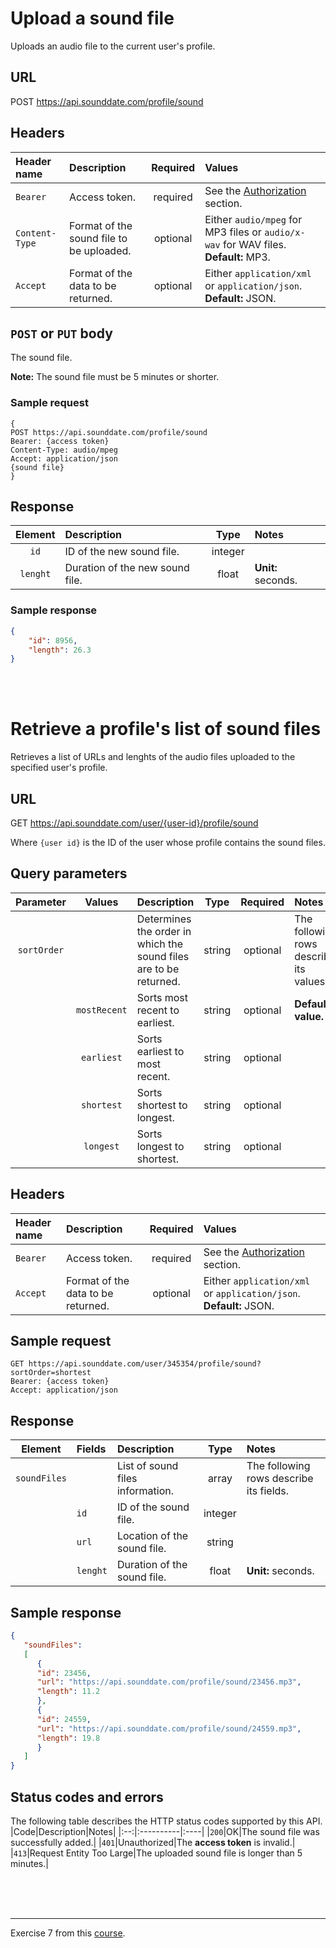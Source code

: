 # Upload a sound file
Uploads an audio file to the current user's profile.

## URL
POST https://api.sounddate.com/profile/sound

## Headers
|Header name|Description|Required|Values|
|:----------|:----------|:------:|:-----|
|`Bearer`|Access token.|required|See the [Authorization] section.|
|`Content-Type`|Format of the sound file to be uploaded.|optional|Either `audio/mpeg` for MP3 files or `audio/x-wav` for WAV files. **Default:** MP3.|
|`Accept`|Format of the data to be returned.|optional|Either `application/xml` or `application/json`. **Default:** JSON.|

## `POST` or `PUT` body
The sound file.  

**Note:** The sound file must be 5 minutes or shorter.

### Sample request
```
{
POST https://api.sounddate.com/profile/sound
Bearer: {access token}
Content-Type: audio/mpeg
Accept: application/json
{sound file}
}
```
## Response
|Element|Description|Type|Notes|
|:-----:|:----------|:--:|:----|
|`id`|ID of the new sound file. |integer||
|`lenght`|Duration of the new sound file.|float|**Unit:** seconds.|

### Sample response
```json
{
    "id": 8956,
    "length": 26.3
}
```
<br><br>

# Retrieve a profile's list of sound files
Retrieves a list of URLs and lenghts of the audio files uploaded to the specified user's profile.

## URL
GET https://api.sounddate.com/user/{user-id}/profile/sound  
  
Where `{user id}` is the ID of the user whose profile contains the sound files.

## Query parameters
|Parameter|Values|Description|Type|Required|Notes|
|:-------:|:---:|:----------|:--:|:------:|:----|
|`sortOrder`||Determines the order in which the sound files are to be returned.|string|optional|The following rows describe its values.|
||`mostRecent`|Sorts most recent to earliest.|string|optional|**Default value.**|
||`earliest`|Sorts earliest to most recent.|string|optional||
||`shortest`|Sorts shortest to longest.|string|optional||
||`longest`|Sorts longest to shortest.|string|optional||

## Headers
|Header name|Description|Required|Values|
|:----------|:----------|:------:|:-----|
|`Bearer`|Access token.|required|See the [Authorization] section.|
|`Accept`|Format of the data to be returned.|optional|Either `application/xml` or `application/json`. **Default:** JSON.|

## Sample request
```
GET https://api.sounddate.com/user/345354/profile/sound?sortOrder=shortest
Bearer: {access token}
Accept: application/json
```
## Response
|Element|Fields|Description|Type|Notes|
|:-----:|:------|:----------|:--:|:----|
|`soundFiles`||List of sound files information.|array|The following rows describe its fields.|
||`id`|ID of the sound file.|integer||
||`url`|Location of the sound file.|string||
||`lenght`|Duration of the sound file.|float|**Unit:** seconds.|

## Sample response
```json
{
   "soundFiles": 
   [
      {
      "id": 23456,
      "url": "https://api.sounddate.com/profile/sound/23456.mp3",
      "length": 11.2
      },
      {
      "id": 24559,
      "url": "https://api.sounddate.com/profile/sound/24559.mp3",
      "length": 19.8
      }
   ]
}
```

## Status codes and errors
The following table describes the HTTP status codes supported by this API.
|Code|Description|Notes|
|:--:|:----------|:----|
|`200`|OK|The sound file was successfully added.|
|`401`|Unauthorized|The **access token** is invalid.|
|`413`|Request Entity Too Large|The uploaded sound file is longer than 5 minutes.|

<br><br><br>
***
Exercise 7 from this [course].

[Authorization]: https://www.justafakeurl.com
[course]: https://www.udemy.com/course/learn-api-technical-writing-2-rest-for-writers/
